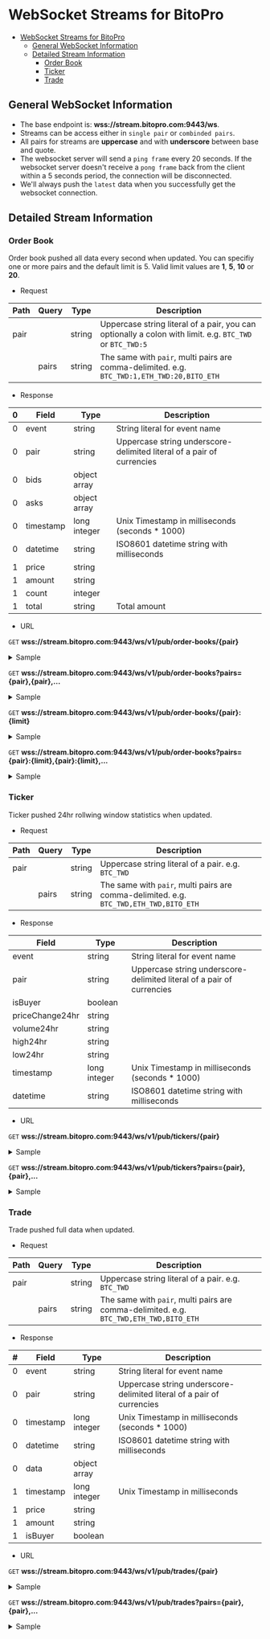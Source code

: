 # WebSocket Streams for BitoPro

- [WebSocket Streams for BitoPro](#WebSocket-Streams-for-BitoPro)
  - [General WebSocket Information](#General-WebSocket-Information)
  - [Detailed Stream Information](#Detailed-Stream-Information)
    - [Order Book](#Order-Book)
    - [Ticker](#Ticker)
    - [Trade](#Trade)

## General WebSocket Information

* The base endpoint is: **wss://stream.bitopro.com:9443/ws**.
* Streams can be access either in `single pair` or `combinded pairs`.
* All pairs for streams are **uppercase** and with **underscore** between base and quote.
* The websocket server will send a `ping frame` every 20 seconds. If the websocket server doesn't receive a `pong frame` back from the client within a 5 seconds period, the connection will be disconnected.
* We'll always push the `latest` data when you successfully get the websocket connection.

## Detailed Stream Information

### Order Book

Order book pushed all data every second when updated. You can specifiy one or more pairs and the default limit is 5. Valid limit values are **1**, **5**, **10** or **20**.

* Request

| Path | Query | Type   | Description                                                                                                          |
| ---- | ----- | ------ | -------------------------------------------------------------------------------------------------------------------- |
| pair |       | string | Uppercase string literal of a pair, you can optionally a colon with limit. e.g. `BTC_TWD` or `BTC_TWD:5` |
|      | pairs | string | The same with `pair`, multi pairs are comma-delimited. e.g. `BTC_TWD:1,ETH_TWD:20,BITO_ETH`                          |

* Response

| 0   | Field     | Type         | Description                                                           |
| --- | --------- | ------------ | --------------------------------------------------------------------- |
| 0   | event     | string       | String literal for event name                                         |
| 0   | pair      | string       | Uppercase string underscore-delimited literal of a pair of currencies |
| 0   | bids      | object array |                                                                       |
| 0   | asks      | object array |                                                                       |
| 0   | timestamp | long integer | Unix Timestamp in milliseconds (seconds * 1000)                       |
| 0   | datetime  | string       | ISO8601 datetime string with milliseconds                             |
| 1   | price     | string       |                                                                       |
| 1   | amount    | string       |                                                                       |
| 1   | count     | integer      |                                                                       |
| 1   | total     | string       | Total amount                                                          |

* URL

`GET` **wss://stream.bitopro.com:9443/ws/v1/pub/order-books/{pair}**

<details>
<summary>Sample</summary>

```json
GET wss://stream.bitopro.com:9443/ws/v1/pub/order-books/BTC_TWD

{
    "event": "ORDER_BOOK",
    "pair": "BTC_TWD",
    "bids": [
        {
            "price": "1",
            "amount": "1",
            "count": 1,
            "total": "1"
        },
        ...
    ],
    "asks": [
        {
            "price": "0.9",
            "amount": "1",
            "count": 2,
            "total": "2"
        },
        ...
    ],
    "timestamp": 1136185445000,
    "datetime": "2006-01-02T15:04:05.700Z"
}
```

</details>

`GET` **wss://stream.bitopro.com:9443/ws/v1/pub/order-books?pairs={pair},{pair},...**

<details>
<summary>Sample</summary>

```json
GET wss://stream.bitopro.com:9443/ws/v1/pub/order-books?pairs=BTC_TWD,ETH_TWD

{
    "event": "ORDER_BOOK",
    "pair": "BTC_TWD",
    "bids": [
        {
            "price": "1",
            "amount": "1",
            "count": 1,
            "total": "1"
        },
        ...
    ],
    "asks": [
        {
            "price": "0.9",
            "amount": "1",
            "count": 2,
            "total": "2"
        },
        ...
    ],
    "timestamp": 1136185445000,
    "datetime": "2006-01-02T15:04:05.700Z"
}

{
    "event": "ORDER_BOOK",
    "pair": "ETH_TWD",
    "bids": [
        {
            "price": "1",
            "amount": "1",
            "count": 1,
            "total": "1"
        },
        ...
    ],
    "asks": [
        {
            "price": "0.9",
            "amount": "1",
            "count": 2,
            "total": "2"
        },
        ...
    ],
    "timestamp": 1136185445000,
    "datetime": "2006-01-02T15:04:05.700Z"
}
```

</details>

`GET` **wss://stream.bitopro.com:9443/ws/v1/pub/order-books/{pair}:{limit}**

<details>
<summary>Sample</summary>

```json
GET wss://stream.bitopro.com:9443/ws/v1/pub/order-books/BTC_TWD:1

{
    "event": "ORDER_BOOK",
    "pair": "BTC_TWD",
    "bids": [
        {
            "price": "1",
            "amount": "1",
            "count": 1,
            "total": "1"
        },
        ...
    ],
    "asks": [
        {
            "price": "0.9",
            "amount": "1",
            "count": 2,
            "total": "2"
        },
        ...
    ],
    "timestamp": 1136185445000,
    "datetime": "2006-01-02T15:04:05.700Z"
}
```

</details>

`GET` **wss://stream.bitopro.com:9443/ws/v1/pub/order-books?pairs={pair}:{limit},{pair}:{limit},...**

<details>
<summary>Sample</summary>

```json
GET wss://stream.bitopro.com:9443/ws/v1/pub/order-books?pairs=BTC_TWD:1,ETH_TWD:1

{
    "event": "ORDER_BOOK",
    "pair": "BTC_TWD",
    "bids": [
        {
            "price": "1",
            "amount": "1",
            "count": 1,
            "total": "1"
        },
        ...
    ],
    "asks": [
        {
            "price": "0.9",
            "amount": "1",
            "count": 2,
            "total": "2"
        },
        ...
    ],
    "timestamp": 1136185445000,
    "datetime": "2006-01-02T15:04:05.700Z"
}

{
    "event": "ORDER_BOOK",
    "pair": "ETH_TWD",
    "bids": [
        {
            "price": "1",
            "amount": "1",
            "count": 1,
            "total": "1"
        },
        ...
    ],
    "asks": [
        {
            "price": "0.9",
            "amount": "1",
            "count": 2,
            "total": "2"
        },
        ...
    ],
    "timestamp": 1136185445000,
    "datetime": "2006-01-02T15:04:05.700Z"
}
```

</details>

### Ticker

Ticker pushed 24hr rollwing window statistics when updated.

* Request

| Path | Query | Type   | Description                                                                            |
| ---- | ----- | ------ | -------------------------------------------------------------------------------------- |
| pair |       | string | Uppercase string literal of a pair. e.g. `BTC_TWD`                                     |
|      | pairs | string | The same with `pair`, multi pairs are comma-delimited. e.g. `BTC_TWD,ETH_TWD,BITO_ETH` |

* Response

| Field           | Type         | Description                                                           |
| --------------- | ------------ | --------------------------------------------------------------------- |
| event           | string       | String literal for event name                                         |
| pair            | string       | Uppercase string underscore-delimited literal of a pair of currencies |
| isBuyer         | boolean      |                                                                       |
| priceChange24hr | string       |                                                                       |
| volume24hr      | string       |                                                                       |
| high24hr        | string       |                                                                       |
| low24hr         | string       |                                                                       |
| timestamp       | long integer | Unix Timestamp in milliseconds (seconds * 1000)                       |
| datetime        | string       | ISO8601 datetime string with milliseconds                             |

* URL

`GET` **wss://stream.bitopro.com:9443/ws/v1/pub/tickers/{pair}**

<details>
<summary>Sample</summary>

```json
GET wss://stream.bitopro.com:9443/ws/v1/pub/tickers/BTC_TWD

{
    "event": "TICKER",
    "pair": "BTC_TWD",
    "lastPrice": "1",
    "isBuyer": true,
    "priceChange24hr": "1",
    "volume24hr": "1",
    "high24hr": "1",
    "low24hr": "1",
    "timestamp": 1136185445000,
    "datetime": "2006-01-02T15:04:05.700Z"
}
```

</details>

`GET` **wss://stream.bitopro.com:9443/ws/v1/pub/tickers?pairs={pair},{pair},...**

<details>
<summary>Sample</summary>

```json
GET wss://stream.bitopro.com:9443/ws/v1/pub/tickers?pairs=BTC_TWD,BITO_ETH

{
    "event": "TICKER",
    "pair": "BTC_TWD",
    "lastPrice": "1",
    "isBuyer": true,
    "priceChange24hr": "1",
    "volume24hr": "1",
    "high24hr": "1",
    "low24hr": "1",
    "timestamp": 1136185445000,
    "datetime": "2006-01-02T15:04:05.700Z"
}

{
    "event": "TICKER",
    "pair": "BITO_ETH",
    "lastPrice": "1",
    "isBuyer": true,
    "priceChange24hr": "1",
    "volume24hr": "1",
    "high24hr": "1",
    "low24hr": "1",
    "timestamp": 1136185445000,
    "datetime": "2006-01-02T15:04:05.700Z"
}
```

</details>

### Trade

Trade pushed full data when updated.

* Request

| Path | Query | Type   | Description                                                                            |
| ---- | ----- | ------ | -------------------------------------------------------------------------------------- |
| pair |       | string | Uppercase string literal of a pair. e.g. `BTC_TWD`                                     |
|      | pairs | string | The same with `pair`, multi pairs are comma-delimited. e.g. `BTC_TWD,ETH_TWD,BITO_ETH` |

* Response

| #   | Field     | Type         | Description                                                           |
| --- | --------- | ------------ | --------------------------------------------------------------------- |
| 0   | event     | string       | String literal for event name                                         |
| 0   | pair      | string       | Uppercase string underscore-delimited literal of a pair of currencies |
| 0   | timestamp | long integer | Unix Timestamp in milliseconds (seconds * 1000)                       |
| 0   | datetime  | string       | ISO8601 datetime string with milliseconds                             |
| 0   | data      | object array |                                                                       |
| 1   | timestamp | long integer | Unix Timestamp in milliseconds                                        |
| 1   | price     | string       |                                                                       |
| 1   | amount    | string       |                                                                       |
| 1   | isBuyer   | boolean      |                                                                       |

* URL

`GET` **wss://stream.bitopro.com:9443/ws/v1/pub/trades/{pair}**

<details>
<summary>Sample</summary>

```json
GET wss://stream.bitopro.com:9443/ws/v1/pub/tickers/BTC_TWD

{
    "event": "TRADE",
    "pair": "BTC_TWD",
    "timestamp": 1136185445000,
    "datetime": "2006-01-02T15:04:05.700Z",
    "data": [
        {
            "timestamp": 1136185445,
            "price": "1",
            "amount": "1",
            "isBuyer" :false
        },
        {
            "timestamp": 1136185445,
            "price": "1",
            "amount": "1",
            "isBuyer" :true
        },
        ...
    ]
}
```

</details>

`GET` **wss://stream.bitopro.com:9443/ws/v1/pub/trades?pairs={pair},{pair},...**

<details>
<summary>Sample</summary>

```json
GET wss://stream.bitopro.com:9443/ws/v1/pub/tickers?pairs=BTC_TWD,BITO_ETH

{
    "event": "TRADE",
    "pair": "BTC_TWD",
    "timestamp": 1136185445000,
    "datetime": "2006-01-02T15:04:05.700Z",
    "data": [
        {
            "timestamp": 1136185445,
            "price": "1",
            "amount": "1",
            "isBuyer" :false
        },
        {
            "timestamp": 1136185445,
            "price": "1",
            "amount": "1",
            "isBuyer" :true
        },
        ...
    ]
}

{
    "event": "TRADE",
    "pair": "BITO_ETH",
    "timestamp": 1136185445000,
    "datetime": "2006-01-02T15:04:05.700Z",
    "data": [
        {
            "timestamp": 1136185445,
            "price": "1",
            "amount": "1",
            "isBuyer" :false
        },
        {
            "timestamp": 1136185445,
            "price": "1",
            "amount": "1",
            "isBuyer" :true
        },
        ...
    ]
}
```

</details>
